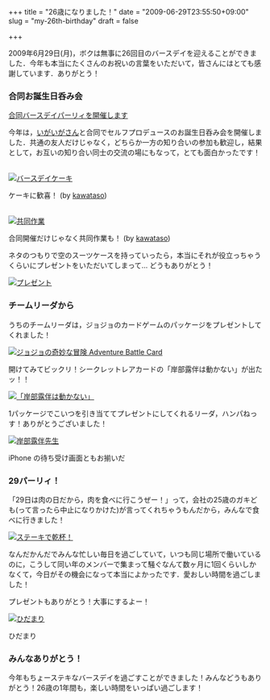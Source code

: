 +++
title = "26歳になりました！"
date = "2009-06-29T23:55:50+09:00"
slug = "my-26th-birthday"
draft = false

+++

<p>2009年6月29日(月)，ボクは無事に26回目のバースデイを迎えることができました．今年も本当にたくさんのお祝いの言葉をいただいて，皆さんにはとても感謝しています．ありがとう！</p>
<h3>合同お誕生日呑み会</h3>
<p><a href="http://june29.jp/2009/06/01/collaborative-birthday-party-with-igaiga/" title="合同バースデイパーリィを開催します - 準二級.jp">合同バースデイパーリィを開催します</a></p>
<p>今年は，<a title="igaiga diary" href="http://igarashikuniaki.net/tdiary/">いがいがさん</a>と合同でセルフプロデュースのお誕生日呑み会を開催しました．共通の友人だけじゃなく，どちらか一方の知り合いの参加も歓迎し，結果として，お互いの知り合い同士の交流の場にもなって，とても面白かったです！</p>
<p><a href="http://www.flickr.com/photos/kawataso/3663497499/" title="DSC_9789 on Flickr - Photo Sharing!"><br />
  <img src="http://farm3.static.flickr.com/2581/3663497499_5b84c88ee3.jpg" alt="バースデイケーキ" /><br />
</a></p>
<p class="photo-caption">ケーキに歓喜！ (by <a href="http://www.flickr.com/photos/kawataso/" title="Flickr: kawataso's Photostream">kawataso</a>)</p>
<p><a href="http://www.flickr.com/photos/kawataso/3664299662/in/set-72157620613487114/" title="DSC_9804 on Flickr - Photo Sharing!"><br />
  <img src="http://farm4.static.flickr.com/3327/3664299662_b6715ddb93.jpg" alt="共同作業" /><br />
</a></p>
<p class="photo-caption">合同開催だけじゃなく共同作業も！ (by <a href="http://www.flickr.com/photos/kawataso/" title="Flickr: kawataso's Photostream">kawataso</a>)</p>
<p>ネタのつもりで空のスーツケースを持っていったら，本当にそれが役立っちゃうくらいにプレゼントをいただいてしまって… どうもありがとう！</p>
<p><a href="http://www.flickr.com/photos/june29/3671735441/" title="プレゼント by june29, on Flickr"><img src="http://farm4.static.flickr.com/3643/3671735441_30686fb772.jpg" alt="プレゼント" /></a></p>
<h3>チームリーダから</h3>
<p>うちのチームリーダは，ジョジョのカードゲームのパッケージをプレゼントしてくれました！</p>
<p><a href="http://www.flickr.com/photos/june29/3669736871/" title="ジョジョの奇妙な冒険 Adventure Battle Card by june29, on Flickr"><img src="http://farm4.static.flickr.com/3375/3669736871_071c610e98.jpg" alt="ジョジョの奇妙な冒険 Adventure Battle Card" /></a></p>
<p>開けてみてビックリ！シークレットレアカードの「岸部露伴は動かない」が出たッ！！</p>
<p><a href="http://www.flickr.com/photos/june29/3670542434/" title="「岸部露伴は動かない」 by june29, on Flickr"><img src="http://farm4.static.flickr.com/3341/3670542434_06b56ccafd.jpg" alt="「岸部露伴は動かない」" /></a></p>
<p>1パッケージでこいつを引き当ててプレゼントにしてくれるリーダ，ハンパねっす！ありがとうございました！</p>
<p><a href="http://www.flickr.com/photos/june29/3669737327/" title="岸部露伴先生 by june29, on Flickr"><img src="http://farm4.static.flickr.com/3386/3669737327_b24939d6b2.jpg" alt="岸部露伴先生" /></a></p>
<p class="photo-caption">iPhone の待ち受け画面ともお揃いだ</p>
<h3>29パーリィ！</h3>
<p>「29日は肉の日だから，肉を食べに行こうぜー！」って，会社の25歳のガキども(って言ったら中止になりかけた)が言ってくれちゃうもんだから，みんなで食べに行きました！</p>
<p><a href="http://www.flickr.com/photos/june29/3672244548/" title="ステーキで乾杯！ by june29, on Flickr"><img src="http://farm3.static.flickr.com/2472/3672244548_3116871d77.jpg" alt="ステーキで乾杯！" /></a></p>
<p>なんだかんだでみんな忙しい毎日を過ごしていて，いつも同じ場所で働いているのに，こうして同い年のメンバーで集まって騒ぐなんて数ヶ月に1回くらいしかなくて，今日がその機会になって本当によかったです．愛おしい時間を過ごしました！</p>
<p>プレゼントもありがとう！大事にするよー！</p>
<p><a href="http://www.flickr.com/photos/june29/3671578259/" title="ひだまり by june29, on Flickr"><img src="http://farm4.static.flickr.com/3355/3671578259_dc2e52a97e.jpg" alt="ひだまり" /></a></p>
<p class="photo-caption">ひだまり</p>
<h3>みんなありがとう！</h3>
<p>今年もちょーステキなバースデイを過ごすことができました！みんなどうもありがとう！26歳の1年間も，楽しい時間をいっぱい過ごします！</p>
